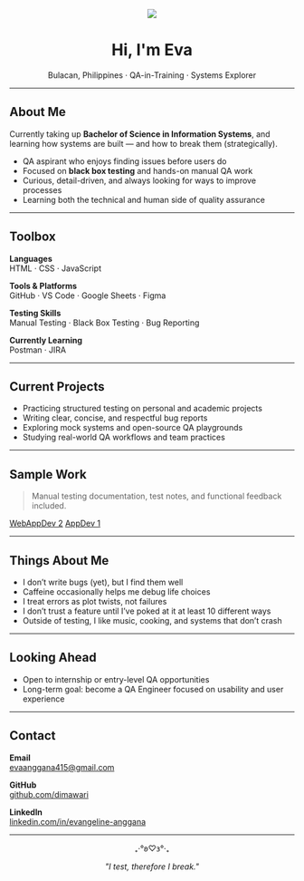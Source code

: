 <p align="center">
  <img src="https://readme-typing-svg.demolab.com?font=Fira+Code&pause=1000&color=00BFFF&center=true&vCenter=true&width=435&lines=Testing+Enthusiast;QA-in-Training;Breaking+for+the+Better" />
</p>

<h1 align="center">Hi, I'm Eva</h1>
<p align="center">Bulacan, Philippines · QA-in-Training · Systems Explorer</p>

---

## About Me

Currently taking up  **Bachelor of Science in Information Systems**, and learning how systems are built — and how to break them (strategically).

- QA aspirant who enjoys finding issues before users do  
- Focused on **black box testing** and hands-on manual QA work  
- Curious, detail-driven, and always looking for ways to improve processes  
- Learning both the technical and human side of quality assurance

---

## Toolbox

**Languages**  
HTML · CSS · JavaScript

**Tools & Platforms**  
GitHub · VS Code · Google Sheets · Figma

**Testing Skills**  
Manual Testing · Black Box Testing · Bug Reporting

**Currently Learning**  
Postman · JIRA 

---

## Current Projects

- Practicing structured testing on personal and academic projects  
- Writing clear, concise, and respectful bug reports  
- Exploring mock systems and open-source QA playgrounds  
- Studying real-world QA workflows and team practices

---

## Sample Work

> Manual testing documentation, test notes, and functional feedback included.

[WebAppDev 2](https://docs.google.com/spreadsheets/d/10v0ha6Bz_b8PyYRAhvoODsVBKwMMzp-a-xshPHCuoUs/edit?usp=sharing)
[AppDev 1](https://docs.google.com/document/d/1qJvhvVOgoqM6CGPDfjKgsELFYrcKJ4uW6LEXwc-g9OE/edit?tab=t.0)

---

## Things About Me

- I don’t write bugs (yet), but I find them well  
- Caffeine occasionally helps me debug life choices  
- I treat errors as plot twists, not failures  
- I don’t trust a feature until I’ve poked at it at least 10 different ways  
- Outside of testing, I like music, cooking, and systems that don’t crash

---

## Looking Ahead

- Open to internship or entry-level QA opportunities  
- Long-term goal: become a QA Engineer focused on usability and user experience

---

## Contact

**Email**  
[evaanggana415@gmail.com](mailto:evaanggana415@gmail.com)

**GitHub**  
[github.com/dimawari](https://github.com/dimawari)

**LinkedIn**  
[linkedin.com/in/evangeline-anggana](https://www.linkedin.com/in/evangeline-anggana)

---

<p align="center">₊‧°𐐪♡𐑂°‧₊</p>
<p align="center"><i>"I test, therefore I break."</i></p>
